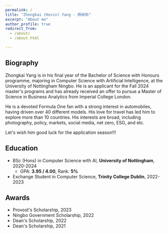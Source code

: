 ```yaml
---
permalink: /
title: "Zhongkai (Kevin) Yang - 杨钟凯"
excerpt: "About me"
author_profile: true
redirect_from: 
  - /about/
  - /about.html

---
```


## Biography

Zhongkai Yang is in his final year of the Bachelor of Science with Honours programme, majoring in Computer Science with Artificial Intelligence, at the University of Nottingham Ningbo. He is an applicant for the Fall 2024 master's programs and has already received an offer to pursue a Master of Science in Business Analytics from Imperial College London.

He is a devoted Formula One fan with a strong interest in automobiles, having driven over 40 different models. His love for travel has led him to explore more than 10 countries. His interests are broad, including photography, policy, markets, social media, net zero, ESG, and etc.

Let's wish him good luck for the application season!!!




## Education

- BSc (Hons) in Computer Science with AI, **University of Nottingham**, 2020-2024
  - GPA: **3.95 / 4.00**, Rank: **5%**
- Exchange Student in Computer Science, **Trinity College Dublin**, 2022-2023



## <span id="award">Awards</span>

- Provost's Scholarship, 2023
- Ningbo Government Scholarship, 2022
- Dean's Scholarship, 2022
- Dean's Scholarship, 2021